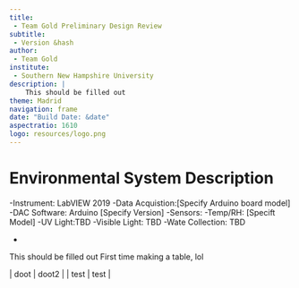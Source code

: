 ```yaml
---
title:
 - Team Gold Preliminary Design Review
subtitle:
 - Version &hash
author:
 - Team Gold
institute:
 - Southern New Hampshire University
description: |
    This should be filled out
theme: Madrid
navigation: frame
date: "Build Date: &date"
aspectratio: 1610
logo: resources/logo.png
---
```



# Environmental System Description

-Instrument: LabVIEW 2019
-Data Acquistion:[Specify Arduino board model]
-DAC Software: Arduino [Specify Version]
-Sensors:
	-Temp/RH: [Specift Model]
	-UV Light:TBD
	-Visible Light: TBD
	-Wate Collection: TBD


- 

This should be filled out
First time making a table, lol

| doot | doot2 |
| test | test  |
